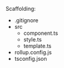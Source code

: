 Scaffolding:
  * .gitignore
  * src
    * component.ts
    * style.ts
    * template.ts
  * rollup.config.js
  * tsconfig.json
